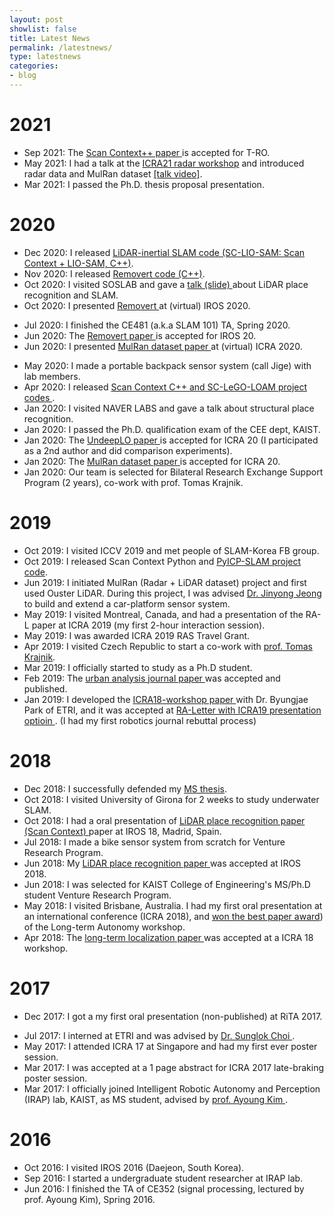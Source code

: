 ```yaml
---
layout: post
showlist: false 
title: Latest News
permalink: /latestnews/
type: latestnews
categories:
- blog
---
```


# 2021
- Sep 2021: The <a href="{{ site.baseurl }}{% post_url 2021-01-01-publications %}#j20sc2"> Scan Context++ paper </a> is accepted for T-RO. 
- May 2021: I had a talk at the <a href="https://sites.google.com/view/radar-robotics/home?authuser=0">ICRA21 radar workshop</a> and introduced radar data and MulRan dataset <a href="https://youtu.be/jFvKW9Kj8Ts">[talk video]</a>. 
- Mar 2021: I passed the Ph.D. thesis proposal presentation. 

# 2020
- Dec 2020: I released <a href="https://github.com/gisbi-kim/SC-LIO-SAM"> LiDAR-inertial SLAM code (SC-LIO-SAM: Scan Context + LIO-SAM, C++)</a>. 
- Nov 2020: I released <a href="https://github.com/irapkaist/removert"> Removert code (C++)</a>. 
- Oct 2020: I visited SOSLAB and gave a <a href="https://www.dropbox.com/s/p30dpjqjbjhq69x/20201022%20SOSLAB%20talk%20Giseop%20Kim%20share.pdf?dl=0"> talk (slide) </a> about LiDAR place recognition and SLAM. 
- Oct 2020: I presented <a href="https://www.youtube.com/watch?v=V6OcdNVQRwg&t=231s"> Removert </a> at (virtual) IROS 2020. 
<!-- - May 2020: I had logged and finished MulRan-extended dataset for Sejong City during last 1 year. -->
- Jul 2020: I finished the CE481 (a.k.a SLAM 101) TA, Spring 2020. 
- Jun 2020: The <a href="{{ site.baseurl }}{% post_url 2021-01-01-publications %}#iros20"> Removert paper </a> is accepted for IROS 20. 
- Jun 2020: I presented <a href="{{ site.baseurl }}{% post_url 2021-01-01-publications %}#icra20mulran"> MulRan dataset paper </a> at (virtual) ICRA 2020. 
<!-- - May 2020: I had logged and finished MulRan-extended dataset for Sejong City during last 1 year. -->
- May 2020: I made a portable backpack sensor system (call Jige) with lab members.  
- Apr 2020: I released <a href="https://github.com/gisbi-kim"> Scan Context C++ and SC-LeGO-LOAM project codes </a>.
- Jan 2020: I visited NAVER LABS and gave a talk about structural place recognition. 
- Jan 2020: I passed the Ph.D. qualification exam of the CEE dept, KAIST.
- Jan 2020: The <a href="{{ site.baseurl }}{% post_url 2021-01-01-publications %}#icra20undeeplo"> UndeepLO paper </a> is accepted for ICRA 20 (I participated as a 2nd author and did comparison experiments).
- Jan 2020: The <a href="{{ site.baseurl }}{% post_url 2021-01-01-publications %}#icra20mulran"> MulRan dataset paper </a> is accepted for ICRA 20. 
- Jan 2020: Our team is selected for Bilateral Research Exchange Support Program (2 years), co-work with prof. Tomas Krajnik.

# 2019
- Oct 2019: I visited ICCV 2019 and met people of SLAM-Korea FB group. 
- Oct 2019: I released Scan Context Python and <a href="https://github.com/gisbi-kim/PyICP-SLAM"> PyICP-SLAM project code</a>.
- Jun 2019: I initiated MulRan (Radar + LiDAR dataset) project and first used Ouster LiDAR. During this project, I was advised <a href="http://jinyongjeong.github.io/about/"> Dr. Jinyong Jeong </a> to build and extend a car-platform sensor system.
- May 2019: I visited Montreal, Canada, and had a presentation of the RA-L paper at ICRA 2019 (my first 2-hour interaction session). 
- May 2019: I was awarded ICRA 2019 RAS Travel Grant. 
- Apr 2019: I visited Czech Republic to start a co-work with <a href="http://labe.felk.cvut.cz/~tkrajnik/">prof. Tomas Krajnik</a>.
- Mar 2019: I officially started to study as a Ph.D student. 
- Feb 2019: The <a href="{{ site.baseurl }}{% post_url 2021-01-01-publications %}#ceus19"> urban analysis journal paper </a> was accepted and published. 
- Jan 2019: I developed the <a href="{{ site.baseurl }}{% post_url 2021-01-01-publications %}#icra18ws"> ICRA18-workshop paper </a>  with Dr. Byungjae Park of ETRI, and it was accepted at <a href="{{ site.baseurl }}{% post_url 2021-01-01-publications %}#ral19"> RA-Letter with ICRA19 presentation optioin </a>. (I had my first robotics journal rebuttal process)

# 2018
- Dec 2018: I successfully defended my <a href="/publications/gkim-dissertation-ms.pdf" target="_blank"> MS thesis</a>.
- Oct 2018: I visited University of Girona for 2 weeks to study underwater SLAM.
- Oct 2018: I had a oral presentation of <a href="{{ site.baseurl }}{% post_url 2021-01-01-publications %}#icra18sc"> LiDAR place recognition paper (Scan Context) </a> paper at IROS 18, Madrid, Spain.
- Jul 2018: I made a bike sensor system from scratch for Venture Research Program.
- Jun 2018: My <a href="{{ site.baseurl }}{% post_url 2021-01-01-publications %}#icra18sc"> LiDAR place recognition paper </a> was accepted at IROS 2018.  
- Jun 2018: I was selected for KAIST College of Engineering's MS/Ph.D student Venture Research Program.
- May 2018: I visited Brisbane, Australia. I had my first oral presentation at an international conference (ICRA 2018), and <a href="https://blockchair.com/bitcoin/transaction/7d23c8a6b6ea6c4acc3d6625cfb0aa5d8b91e6ea873a551f306fe17cb1ffa144#o=1" target="_blank"> won the best paper award</a>) of the Long-term Autonomy workshop.  
- Apr 2018: The <a href="{{ site.baseurl }}{% post_url 2021-01-01-publications %}#icra18ws"> long-term localization paper </a> was accepted at a ICRA 18 workshop.  

# 2017
- Dec 2017: I got a my first oral presentation (non-published) at RiTA 2017.
<!-- - Aug 2017: I had studied about LiDAR-based city spatial analysis and submitted a first journal paper (non-robotics).   -->
- Jul 2017: I interned at ETRI and was advised by <a href="https://sites.google.com/site/sunglok/"> Dr. Sunglok Choi </a>.
- May 2017: I attended ICRA 17 at Singapore and had my first ever poster session.
- Mar 2017: I was accepted at a 1 page abstract for ICRA 2017 late-braking poster session.
- Mar 2017: I officially joined Intelligent Robotic Autonomy and Perception (IRAP) lab, KAIST, as MS student, advised by <a href="https://irap.kaist.ac.kr/~ayoung/index.html" >prof. Ayoung Kim </a>. 

# 2016
- Oct 2016: I visited IROS 2016 (Daejeon, South Korea).
- Sep 2016: I started a undergraduate student researcher at IRAP lab.
- Jun 2016: I finished the TA of CE352 (signal processing, lectured by prof. Ayoung Kim), Spring 2016. 
